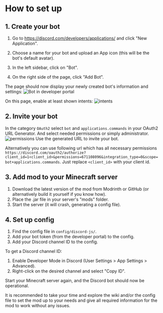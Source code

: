 # How to set up

## 1. Create your bot

1. Go to https://discord.com/developers/applications/ and click "New Application".

2. Choose a name for your bot and upload an App icon (this will be the bot's default avatar).

3. In the left sidebar, click on "Bot".

4. On the right side of the page, click "Add Bot".

The page should now display your newly created bot's information and settings:
![Bot in developer portal](img/image.png)

On this page, enable at least shown intents:
![intents](img/image-1.png)

## 2. Invite your bot

In the category `OAuth2` select `bot` and `applications.commands` in your OAuth2 URL Generator. And select needed permissions or simply administrator. 
![permissions](image.png)
Use the generated URL to invite your bot.

Alternatively you can use following url which has all necessary permissions `https://discord.com/oauth2/authorize?client_id=1<client_id>&permissions=671108096&integration_type=0&scope=bot+applications.commands`. Just replace `<client_id>` with your client id.

## 3. Add mod to your Minecraft server

1. Download the latest version of the mod from Modrinth or GitHub (or alternatively build it yourself if you know how).
2. Place the .jar file in your server's "mods" folder.
3. Start the server (it will crash, generating a config file).

## 4. Set up config

1. Find the config file in `config/discord-js/`.
2. Add your bot token (from the developer portal) to the config.
3. Add your Discord channel ID to the config.

To get a Discord channel ID:
1. Enable Developer Mode in Discord (User Settings > App Settings > Advanced).
2. Right-click on the desired channel and select "Copy ID".

Start your Minecraft server again, and the Discord bot should now be operational.

It is recommended to take your time and explore the wiki and/or the config file to set the mod up to your needs and give all required information for the mod to work without any issues.
